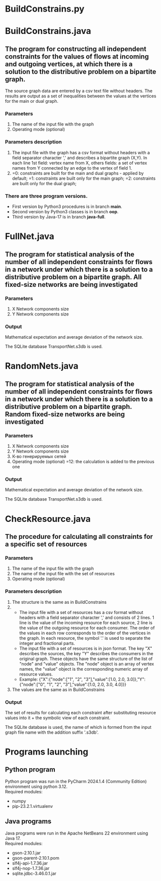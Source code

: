 # BuildConstrains.py #
# BuildConstrains.java #

## The program for constructing all independent constraints for the values of flows at incoming and outgoing vertices, at which there is a solution to the distributive problem on a bipartite graph. ##

The source graph data are entered by a csv text file without headers.
The results are output as a set of inequalities between the values at the vertices for the main or dual graph.

### Parameters
1. The name of the input file with the graph
2. Operating mode (optional)

### Parameters description
1. The input file with the graph has a csv format without headers with a field separator character ',' and describes a bipartite graph (X,Y).
   In each line 
	1st field: vertex name from X, 
	others fields: a set of vertex names from Y connected by an edge to the vertex of field 1. 
2. =0: constraints are built for the main and dual graphs - applied by default;
   =1: constraints are built only for the main graph;
   =2: constraints are built only for the dual graph;
   
   
### There are three program versions.
- First version by Python3 procedures is in branch **main**.
- Second version by Python3 classes is in branch **oop**.
- Third version by Java-17 is in branch **java-full**.


# FullNet.java #

## The program for statistical analysis of the number of all independent constraints for flows in a network under which there is a solution to a distributive problem on a bipartite graph. All fixed-size networks are being investigated ##

### Parameters ###
1. X Network components size
2. Y Network components size

### Output ###
Mathematical expectation and average deviation of the network size.
   
The SQLite database TransportNet.s3db is used.


# RandomNets.java #

## The program for statistical analysis of the number of all independent constraints for flows in a network under which there is a solution to a distributive problem on a bipartite graph. Random fixed-size networks are being investigated ##

### Parameters ###
1. X Network components size
2. Y Network components size
3. К-во генерируемых сетей
4. Operating mode (optional) =12: the calculation is added to the previous one

### Output ###
Mathematical expectation and average deviation of the network size.
   
The SQLite database TransportNet.s3db is used.


# CheckResource.java #

## The procedure for calculating all constraints for a specific set of resources ##

### Parameters ###
1. The name of the input file with the graph 
2. The name of the input file with the set of resources
3. Operating mode (optional)

### Parameters description ###
1. The structure is the same as in BuildConstrains
2.
    * The input file with a set of resources has a csv format without headers with a field separator character ',' and consists of 2 lines. 1 line is the value of the incoming resource for each source, 2 line is the value of the outgoing resource for each consumer. The order of the values in each row corresponds to the order of the vertices in the graph. In each resource, the symbol '.' is used to separate the integer and fractional parts. 
    * The input file with a set of resources is in json format. The key "X" describes the sources, the key "Y" describes the consumers in the original graph. These objects have the same structure of the list of "node" and "value" objects. The "node" object is an array of vertex names, the "value" object is the corresponding numeric array of resource values.
    * Example:
{"X":{"node":["1", "2", "3"],"value":[1.0, 2.0, 3.0]},"Y":{"node":["0", "1", "2", "3"],"value":[1.0, 2.0, 3.0, 4.0]}} 
3. The values are the same as in BuildConstrains

### Output ###
The set of results for calculating each constraint after substituting resource values into it + the symbolic view of each constraint.
   
The SQLite database is used, the name of which is formed from the input graph file name with the addition suffix '.s3db'.

# Programs launching #

## Python program ##
Python program was run in the PyCharm 2024.1.4 (Community Edition) environment using python 3.12.  
Required modules:
* numpy
* pip-23.2.1.virtualenv

## Java programs ##
Java programs were run in the Apache NetBeans 22 environment using Java 17.  
Required modules:
* gson-2.10.1.jar
* gson-parent-2.10.1.pom
* slf4j-api-1.7.36.jar
* slf4j-nop-1.7.36.jar
* sqlite.jdbc-3.46.0.1.jar